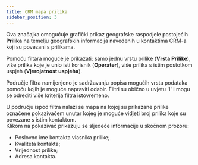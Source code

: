 ```yaml
---
title: CRM mapa prilika 
sidebar_position: 3
---
```


Ova značajka omogućuje grafički prikaz geografske raspodjele postojećih **Prilika** na temelju geografskih informacija navedenih u kontaktima CRM-a koji su povezani s prilikama.

Pomoću filtara moguće je prikazati: samo jednu vrstu prilike (**Vrsta Prilike**), više prilika koje je unio isti korisnik (**Operater**), više prilika s istim postotkom uspjeh (**Vjerojatnost uspjeha**).

Područje filtra namijenjeno je sadržavanju popisa mogućih vrsta podataka pomoću kojih je moguće napraviti odabir. Filtri su obično u uvjetu 'I' i mogu se odrediti više kriterija filtra istovremeno.

U području ispod filtra nalazi se mapa na kojoj su prikazane prilike označene pokazivačem unutar kojeg je moguće vidjeti broj prilika koje su povezane s istim kontaktom.  
Klikom na pokazivač prikazuju se sljedeće informacije u skočnom prozoru:

-	Poslovno ime kontakta vlasnika prilike;
-	Kvaliteta kontakta;
-	Vrijednost prilike;
-	Adresa kontakta.
